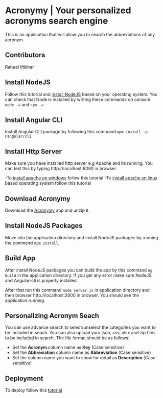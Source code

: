 # Acronymy | Your personalized acronyms search engine

This is an application that will allow you to search the abbreviations of any acronym.

## Contributors 

Raheel Iftikhar 

## Install NodeJS

Follow this tutorial and [install NodeJS](https://docs.npmjs.com/getting-started/installing-node) based on your operating system. You can check that Node is installed by writing these commands on console 
```node -v``` and ```npm -v```

## Install Angular CLI
Install Angular CLI package by following this command ```npm install -g @angular/cli```

## Install Http Server
Make sure you have installed http server e.g Apache and its running. You can test this by typing http://localhost:8080 in browser.

-To [install apache on windows](https://www.sitepoint.com/how-to-install-apache-on-windows/) follow this tutorial
-To [install apache on linux](http://www.thatislinux.com/how-to-install-apache-webserver/) based operating system follow this tutorial

## Download Acronymy

Download the [Acronymy](https://github.com/Singapore-Tech-Entrepreneurs/acronymy) app and unzip it.

## Install NodeJS Packages

Move into the application directory and install NodeJS packages by running the command ```npm install```. 


## Build App

After install NodeJS packages you can build the app by this command ```ng build``` in the application directory. If you get any error make sure NodeJS and Angular-cli is properly installed.

After that run this command ```node server.js``` in application directory and then browser http://localhost:3000 in browser. You should see the application running.

## Personalizing Acronym Seach

You can use advance search to select/unselect the categories you want to be included in seach. You can also upload your json, csv, xlsx and zip files to be included in search. The file format should be as follows:

- Set the **Acronym** column name as **Key** (Case sensitive)
- Set the **Abbreviation** column name as **Abbreviation** (Case sensitive)
- Set the column name you want to show for detail as **Description** (Case sensitive)


## Deployment

To deploy follow this [tutorial](https://www.1and1.com/cloud-community/learn/application/misc/set-up-a-nodejs-app-for-a-website-with-apache-on-ubuntu-1604/)
